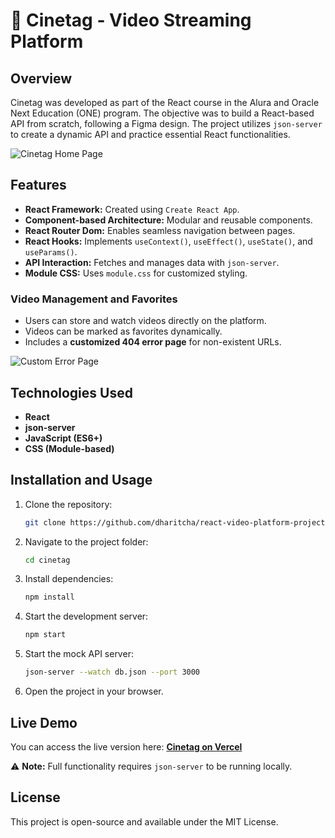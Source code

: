 # 🎥 Cinetag - Video Streaming Platform

## Overview
Cinetag was developed as part of the React course in the Alura and Oracle Next Education (ONE) program. The objective was to build a React-based API from scratch, following a Figma design. The project utilizes `json-server` to create a dynamic API and practice essential React functionalities.

![Cinetag Home Page](https://github.com/dharitcha/cinetag/assets/157736779/55c89764-b003-455d-b4e3-078a0023e879)

## Features
- **React Framework:** Created using `Create React App`.
- **Component-based Architecture:** Modular and reusable components.
- **React Router Dom:** Enables seamless navigation between pages.
- **React Hooks:** Implements `useContext()`, `useEffect()`, `useState()`, and `useParams()`.
- **API Interaction:** Fetches and manages data with `json-server`.
- **Module CSS:** Uses `module.css` for customized styling.

### Video Management and Favorites
- Users can store and watch videos directly on the platform.
- Videos can be marked as favorites dynamically.
- Includes a **customized 404 error page** for non-existent URLs.

![Custom Error Page](https://github.com/dharitcha/cinetag/assets/157736779/97571271-d7a1-4b4b-95a9-e843ec064bc5)

## Technologies Used
- **React**
- **json-server**
- **JavaScript (ES6+)**
- **CSS (Module-based)**

## Installation and Usage
1. Clone the repository:
   ```sh
   git clone https://github.com/dharitcha/react-video-platform-project.git
   ```
2. Navigate to the project folder:
   ```sh
   cd cinetag
   ```
3. Install dependencies:
   ```sh
   npm install
   ```
4. Start the development server:
   ```sh
   npm start
   ```
5. Start the mock API server:
   ```sh
   json-server --watch db.json --port 3000
   ```
6. Open the project in your browser.

## Live Demo
You can access the live version here: **[Cinetag on Vercel](https://cinetag-livid-zeta.vercel.app/)**

⚠ **Note:** Full functionality requires `json-server` to be running locally.

## License
This project is open-source and available under the MIT License.
